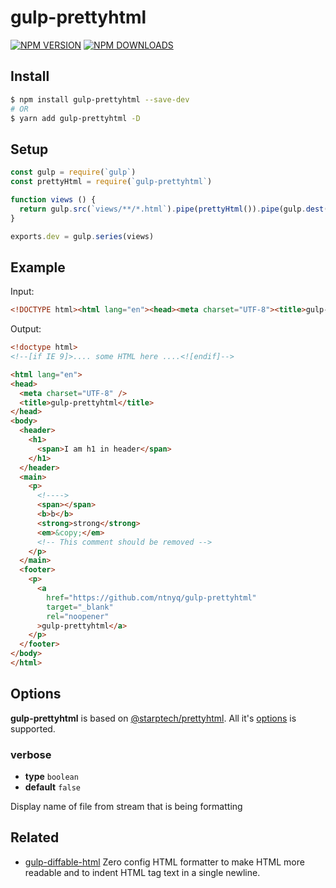 # gulp-prettyhtml

[![NPM VERSION](https://img.shields.io/npm/v/gulp-prettyhtml.svg)](https://www.npmjs.com/package/gulp-prettyhtml)
[![NPM DOWNLOADS](https://img.shields.io/npm/dm/gulp-prettyhtml.svg)](https://www.npmjs.com/package/gulp-prettyhtml)

## Install

```bash
$ npm install gulp-prettyhtml --save-dev
# OR
$ yarn add gulp-prettyhtml -D
```

## Setup

```js
const gulp = require(`gulp`)
const prettyHtml = require(`gulp-prettyhtml`)

function views () {
  return gulp.src(`views/**/*.html`).pipe(prettyHtml()).pipe(gulp.dest(`dist`))
}

exports.dev = gulp.series(views)
```

## Example

Input:

<!-- prettier-ignore-start -->
```html
<!DOCTYPE html><html lang="en"><head><meta charset="UTF-8"><title>gulp-prettyhtml</title></head><body><header><h1><span>I am h1 in header</span></h1></header><main><p><span>span</span><b>b</b><strong>strong</strong><em>em</em></p></main><footer><p><a href="https://github.com/ntnyq/gulp-prettyhtml">gulp-prettyhtml</a></p></footer></body></html>
```
<!-- prettier-ignore-end -->

Output:

<!-- prettier-ignore-start -->
```html
<!doctype html>
<!--[if IE 9]>.... some HTML here ....<![endif]-->

<html lang="en">
<head>
  <meta charset="UTF-8" />
  <title>gulp-prettyhtml</title>
</head>
<body>
  <header>
    <h1>
      <span>I am h1 in header</span>
    </h1>
  </header>
  <main>
    <p>
      <!---->
      <span></span>
      <b>b</b>
      <strong>strong</strong>
      <em>&copy;</em>
      <!-- This comment should be removed -->
    </p>
  </main>
  <footer>
    <p>
      <a
        href="https://github.com/ntnyq/gulp-prettyhtml"
        target="_blank"
        rel="noopener"
      >gulp-prettyhtml</a>
    </p>
  </footer>
</body>
</html>
```
<!-- prettier-ignore-end -->

## Options

**gulp-prettyhtml** is based on [@starptech/prettyhtml](https://github.com/Prettyhtml/prettyhtml#readme). All it's [options](https://github.com/Prettyhtml/prettyhtml#prettyhtmldoc-string-options-vfile) is supported.

### verbose

-   **type** `boolean`
-   **default** `false`

Display name of file from stream that is being formatting

## Related

-   [gulp-diffable-html](https://github.com/ntnyq/gulp-diffable-html) Zero config HTML formatter to make HTML more readable and to indent HTML tag text in a single newline.
